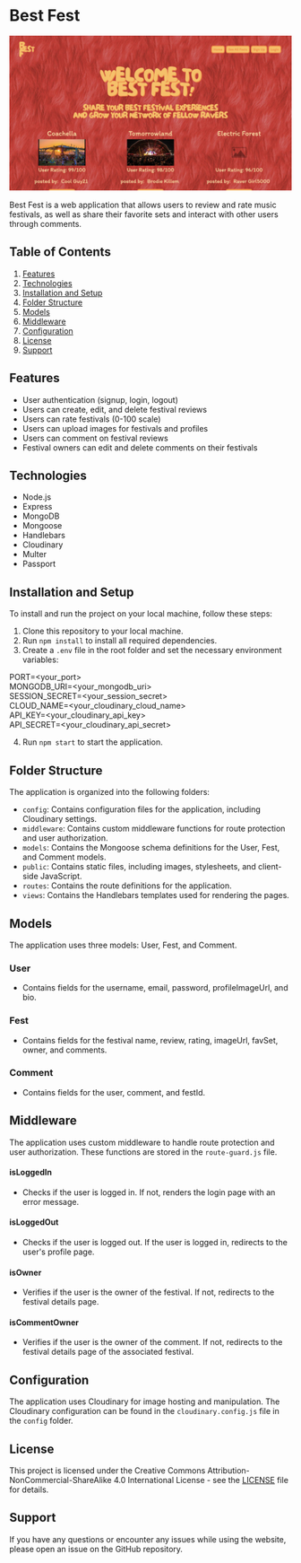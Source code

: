 # Best Fest

![Game Screenshot](./public/images/best-fest.png)

Best Fest is a web application that allows users to review and rate music festivals, as well as share their favorite sets and interact with other users through comments.

## Table of Contents

1. [Features](#features)
2. [Technologies](#technologies)
3. [Installation and Setup](#installation-and-setup)
4. [Folder Structure](#folder-structure)
5. [Models](#models)
6. [Middleware](#middleware)
7. [Configuration](#configuration)
8. [License](#license)
9. [Support](#support)

## Features

- User authentication (signup, login, logout)
- Users can create, edit, and delete festival reviews
- Users can rate festivals (0-100 scale)
- Users can upload images for festivals and profiles
- Users can comment on festival reviews
- Festival owners can edit and delete comments on their festivals

## Technologies

- Node.js
- Express
- MongoDB
- Mongoose
- Handlebars
- Cloudinary
- Multer
- Passport

## Installation and Setup

To install and run the project on your local machine, follow these steps:

1. Clone this repository to your local machine.
2. Run `npm install` to install all required dependencies.
3. Create a `.env` file in the root folder and set the necessary environment variables:

PORT=<your_port>
<br>
MONGODB_URI=<your_mongodb_uri>
<br>
SESSION_SECRET=<your_session_secret>
<br>
CLOUD_NAME=<your_cloudinary_cloud_name>
<br>
API_KEY=<your_cloudinary_api_key>
<br>
API_SECRET=<your_cloudinary_api_secret>

4. Run `npm start` to start the application.

## Folder Structure

The application is organized into the following folders:

- `config`: Contains configuration files for the application, including Cloudinary settings.
- `middleware`: Contains custom middleware functions for route protection and user authorization.
- `models`: Contains the Mongoose schema definitions for the User, Fest, and Comment models.
- `public`: Contains static files, including images, stylesheets, and client-side JavaScript.
- `routes`: Contains the route definitions for the application.
- `views`: Contains the Handlebars templates used for rendering the pages.

## Models

The application uses three models: User, Fest, and Comment.

### User

- Contains fields for the username, email, password, profileImageUrl, and bio.

### Fest

- Contains fields for the festival name, review, rating, imageUrl, favSet, owner, and comments.

### Comment

- Contains fields for the user, comment, and festId.

## Middleware

The application uses custom middleware to handle route protection and user authorization. These functions are stored in the `route-guard.js` file.

#### isLoggedIn

- Checks if the user is logged in. If not, renders the login page with an error message.

#### isLoggedOut

- Checks if the user is logged out. If the user is logged in, redirects to the user's profile page.

#### isOwner

- Verifies if the user is the owner of the festival. If not, redirects to the festival details page.

#### isCommentOwner

- Verifies if the user is the owner of the comment. If not, redirects to the festival details page of the associated festival.

## Configuration

The application uses Cloudinary for image hosting and manipulation. The Cloudinary configuration can be found in the `cloudinary.config.js` file in the `config` folder.

## License

This project is licensed under the Creative Commons Attribution-NonCommercial-ShareAlike 4.0 International License - see the [LICENSE](LICENSE) file for details.

## Support

If you have any questions or encounter any issues while using the website, please open an issue on the GitHub repository.

